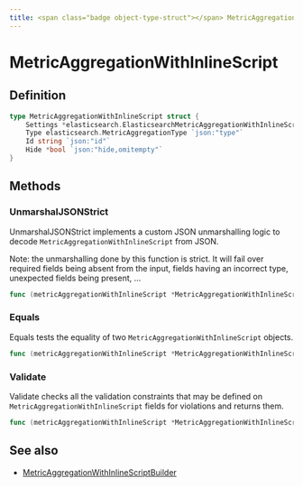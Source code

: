 ```yaml
---
title: <span class="badge object-type-struct"></span> MetricAggregationWithInlineScript
---
```

# <span class="badge object-type-struct"></span> MetricAggregationWithInlineScript

## Definition

```go
type MetricAggregationWithInlineScript struct {
    Settings *elasticsearch.ElasticsearchMetricAggregationWithInlineScriptSettings `json:"settings,omitempty"`
    Type elasticsearch.MetricAggregationType `json:"type"`
    Id string `json:"id"`
    Hide *bool `json:"hide,omitempty"`
}
```
## Methods

### <span class="badge object-method"></span> UnmarshalJSONStrict

UnmarshalJSONStrict implements a custom JSON unmarshalling logic to decode `MetricAggregationWithInlineScript` from JSON.

Note: the unmarshalling done by this function is strict. It will fail over required fields being absent from the input, fields having an incorrect type, unexpected fields being present, …

```go
func (metricAggregationWithInlineScript *MetricAggregationWithInlineScript) UnmarshalJSONStrict(raw []byte) error
```

### <span class="badge object-method"></span> Equals

Equals tests the equality of two `MetricAggregationWithInlineScript` objects.

```go
func (metricAggregationWithInlineScript *MetricAggregationWithInlineScript) Equals(other MetricAggregationWithInlineScript) bool
```

### <span class="badge object-method"></span> Validate

Validate checks all the validation constraints that may be defined on `MetricAggregationWithInlineScript` fields for violations and returns them.

```go
func (metricAggregationWithInlineScript *MetricAggregationWithInlineScript) Validate() error
```

## See also

 * <span class="badge builder"></span> [MetricAggregationWithInlineScriptBuilder](./builder-MetricAggregationWithInlineScriptBuilder.md)
